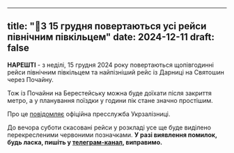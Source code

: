 
---
title: "🚆З 15 грудня повертаються усі рейси північним півкільцем"
date: 2024-12-11
draft: false
---

**НАРЕШТІ** - з неділі, 15 грудня 2024 року повертаються щопівгодинні рейси північним півкільцем та найпізніший рейс 
із Дарниці на Святошин через Почайну.

Тож із Почайни на Берестейську можна буде доїхати після закриття метро, а у планування поїздки у години пік стане значно простішим. 

Про це [повідомляє](https://t.me/UkrzalInfo/6317) офіційна пресслужба Укрзалізниці.

До вечора суботи скасовані рейси у розкладі усе ще буде виділено перекресленими червоними позначками. **У разі виявлення помилок, будь ласка, 
пишіть у [телеграм-канал](https://t.me/urbanrail), виправимо.**
